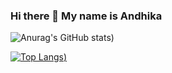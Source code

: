 ### Hi there 👋 My name is Andhika
![Anurag's GitHub stats](https://github-readme-stats.vercel.app/api?username=Maadelka&show_icons=true&theme=radical))

[![Top Langs](https://github-readme-stats.vercel.app/api/top-langs/?username=Maadelka&layout=compact&theme=radical))](https://github.com/anuraghazra/github-readme-stats)

